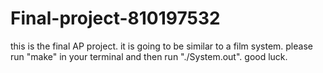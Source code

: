 # Final-project-810197532
this is the final AP project. it is going to be similar to a film system.
please run "make" in your terminal and then run "./System.out".
good luck.
